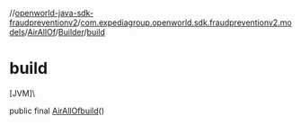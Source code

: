 //[openworld-java-sdk-fraudpreventionv2](../../../../index.md)/[com.expediagroup.openworld.sdk.fraudpreventionv2.models](../../index.md)/[AirAllOf](../index.md)/[Builder](index.md)/[build](build.md)

# build

[JVM]\

public final [AirAllOf](../index.md)[build](build.md)()
